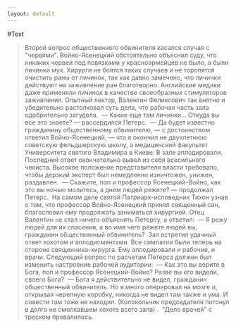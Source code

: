 ```yaml
---
layout: default
---
```


#Text

> Второй вопрос общественного обвинителя касался случая с "червями". Войно-Ясенецкий обстоятельно объяснил суду, что никаких червей под повязками у красноармейцев не было, а были личинки мух. Хирурги не боятся таких случаев и не торопятся очистить раны от личинок, так как давно замечено, что личинки действуют на заживление ран благотворно. Английские медики даже применяли личинок в качестве своеобразных стимуляторов заживления. Опытный лектор, Валентин Феликсович так внятно и убедительно растолковал суть дела, что рабочая часть зала одобрительно загудела. 
— Какие еще там личинки... Откуда вы все это знаете? — рассердился Петерс. 
— Да будет известно гражданину общественному обвинителю, — с достоинством ответил Войно-Ясенецкий, — что я окончил не двухлетнюю советскую фельдшерскую школу, а медицинский факультет Университета святого Владимира в Киеве. В зале аплодировали. 
Последний ответ окончательно вывел из себя всесильного чекиста. Высокое положение представителя власти требовало, чтобы дерзкий эксперт был немедленно изничтожен, унижен, раздавлен. 
— Скажите, поп и профессор Ясенецкий-Войно, как это вы ночью молитесь, а днем людей режете? — продолжал Петерс. 
На самом деле святой Патриарх-исповедник Тихон узнав о том, что профессор Войно-Ясенецкий принял священный сан, благословил ему продолжать заниматься хирургией. Отец Валентин не стал ничего объяснять Петерсу, а ответил: 
— Я режу людей для их спасения, а во имя чего режете людей вы, гражданин общественный обвинитель? 
Зал встретил удачный ответ хохотом и аплодисментами. Все симпатии были теперь на стороне священника-хирурга. Ему аплодировали и рабочие, и врачи. Следующий вопрос по расчетам Петерса должен был изменить настроение рабочей аудитории: 
— Как это вы верите в Бога, поп и профессор Ясенецкий-Войно? Разве вы его видели, своего Бога? 
— Бога я действительно не видел, гражданин общественный обвинитель. Но я много оперировал на мозге и, открывая черепную коробку, никогда не видел там также и ума. И совести там тоже не находил. (Колокольчик председателя потонул в долго не смолкавшем хохоте всего зала) . 
"Дело врачей" с треском провалилось. 